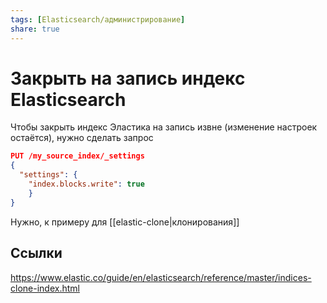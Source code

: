 ```yaml
---
tags: [Elasticsearch/администрирование]
share: true
---
```

# Закрыть на запись индекс Elasticsearch

Чтобы закрыть индекс Эластика на запись извне (изменение настроек остаётся), нужно сделать запрос
```json
PUT /my_source_index/_settings 
{
  "settings": { 
    "index.blocks.write": true
	}
}
```
Нужно, к примеру для [[elastic-clone|клонирования]]
## Ссылки
https://www.elastic.co/guide/en/elasticsearch/reference/master/indices-clone-index.html

